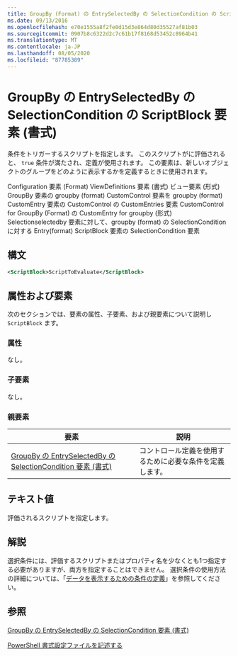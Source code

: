 ```yaml
---
title: GroupBy (Format) の EntrySelectedBy の SelectionCondition の ScriptBlock 要素Microsoft Docs
ms.date: 09/13/2016
ms.openlocfilehash: e70e1555a8f2fe0d15d3e864d80d35527af81b03
ms.sourcegitcommit: 0907b8c6322d2c7c61b17f8168d53452c8964b41
ms.translationtype: MT
ms.contentlocale: ja-JP
ms.lasthandoff: 08/05/2020
ms.locfileid: "87785389"
---
```

# <a name="scriptblock-element-for-selectioncondition-for-entryselectedby-for-groupby-format"></a>GroupBy の EntrySelectedBy の SelectionCondition の ScriptBlock 要素 (書式)

条件をトリガーするスクリプトを指定します。 このスクリプトがに評価されると、 `true` 条件が満たされ、定義が使用されます。 この要素は、新しいオブジェクトのグループをどのように表示するかを定義するときに使用されます。

Configuration 要素 (Format) ViewDefinitions 要素 (書式) ビュー要素 (形式) GroupBy 要素の groupby (format) CustomControl 要素を groupby (format) CustomEntry 要素の CustomControl の CustomEntries 要素 CustomControl for GroupBy (Format) の CustomEntry for groupby (形式) Selectionselectedby 要素に対して、groupby (format) の SelectionCondition に対する Entry(format) ScriptBlock 要素の SelectionCondition 要素

## <a name="syntax"></a>構文

```xml
<ScriptBlock>ScriptToEvaluate</ScriptBlock>
```

## <a name="attributes-and-elements"></a>属性および要素

次のセクションでは、要素の属性、子要素、および親要素について説明し `ScriptBlock` ます。

### <a name="attributes"></a>属性

なし。

### <a name="child-elements"></a>子要素

なし。

### <a name="parent-elements"></a>親要素

|要素|説明|
|-------------|-----------------|
|[GroupBy の EntrySelectedBy の SelectionCondition 要素 (書式)](./selectioncondition-element-for-entryselectedby-for-groupby-format.md)|コントロール定義を使用するために必要な条件を定義します。|

## <a name="text-value"></a>テキスト値

評価されるスクリプトを指定します。

## <a name="remarks"></a>解説

選択条件には、評価するスクリプトまたはプロパティ名を少なくとも1つ指定する必要がありますが、両方を指定することはできません。 選択条件の使用方法の詳細については、「[データを表示するための条件の定義](./defining-conditions-for-displaying-data.md)」を参照してください。

## <a name="see-also"></a>参照

[GroupBy の EntrySelectedBy の SelectionCondition 要素 (書式)](./selectioncondition-element-for-entryselectedby-for-groupby-format.md)

[PowerShell 書式設定ファイルを記述する](./writing-a-powershell-formatting-file.md)
